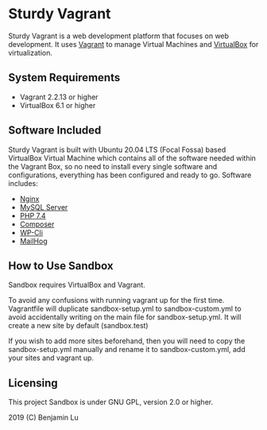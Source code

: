 # Sturdy Vagrant
Sturdy Vagrant is a web development platform that focuses on web development. It uses [Vagrant](https://www.vagrantup.com) to manage Virtual Machines and [VirtualBox](https://www.virtualbox.org/) for virtualization.

## System Requirements
- Vagrant 2.2.13 or higher
- VirtualBox 6.1 or higher

## Software Included
Sturdy Vagrant is built with Ubuntu 20.04 LTS (Focal Fossa) based VirtualBox Virtual Machine which contains all of the software needed within the Vagrant Box, so no need to install every single software and configurations, everything has been configured and ready to go. Software includes:

- [Nginx](https://www.nginx.com/)
- [MySQL Server](https://dev.mysql.com/downloads/mysql/)
- [PHP 7.4](http://www.php.net/downloads.php)
- [Composer](https://getcomposer.org/)
- [WP-Cli](https://wp-cli.org/)
- [MailHog](https://https://github.com/mailhog/MailHog/)

## How to Use Sandbox
Sandbox requires VirtualBox and Vagrant.

To avoid any confusions with running vagrant up for the first time. Vagrantfile will duplicate sandbox-setup.yml to sandbox-custom.yml to avoid accidentally writing on the main file for sandbox-setup.yml. It will create a new site by default (sandbox.test)

If you wish to add more sites beforehand, then you will need to copy the sandbox-setup.yml manually and rename it to sandbox-custom.yml, add your sites and vagrant up.

## Licensing
This project Sandbox is under GNU GPL, version 2.0 or higher.

2019 (C) Benjamin Lu